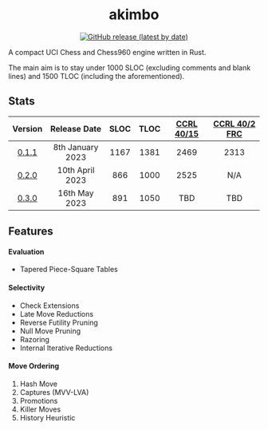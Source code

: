 <div align="center">

# akimbo

[![GitHub release (latest by date)](https://img.shields.io/github/v/release/JacquesRW/akimbo?style=for-the-badge)](https://github.com/JacquesRW/akimbo/releases/latest)

</div>
  
A compact UCI Chess and Chess960 engine written in Rust.

The main aim is to stay under 1000 SLOC (excluding comments and blank lines) and 1500 TLOC (including the aforementioned).

## Stats
|                           Version                                |     Release Date     | SLOC | TLOC | [CCRL 40/15](https://www.computerchess.org.uk/ccrl/4040/) | [CCRL 40/2 FRC](https://www.computerchess.org.uk/ccrl/404FRC/) |
| :---------------------------------------------------------------:|:--------------------:|:----:|:----:|:------:|:------:|
| [0.1.1](https://github.com/JacquesRW/akimbo/releases/tag/v0.1.1) |    8th January 2023  | 1167 | 1381 |  2469  |  2313  |
| [0.2.0](https://github.com/JacquesRW/akimbo/releases/tag/v0.2.0) |   10th   April 2023  |  866 | 1000 |  2525  |   N/A  |
| [0.3.0](https://github.com/JacquesRW/akimbo/releases/tag/v0.3.0) |   16th     May 2023  |  891 | 1050 |   TBD  |   TBD  |

## Features

#### Evaluation
- Tapered Piece-Square Tables

#### Selectivity
- Check Extensions
- Late Move Reductions
- Reverse Futility Pruning
- Null Move Pruning
- Razoring
- Internal Iterative Reductions

#### Move Ordering
1. Hash Move
2. Captures (MVV-LVA)
3. Promotions
4. Killer Moves
5. History Heuristic
